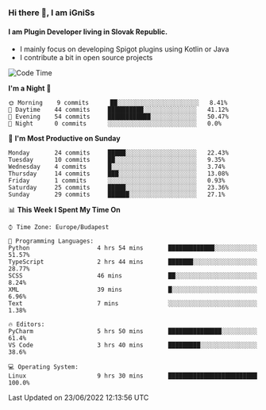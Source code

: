 ### Hi there 👋, I am iGniSs

#### I am Plugin Developer living in Slovak Republic.
- I mainly focus on developing Spigot plugins using Kotlin or Java
- I contribute a bit in open source projects

<!--START_SECTION:waka-->
![Code Time](http://img.shields.io/badge/Code%20Time-792%20hrs%2050%20mins-blue)

**I'm a Night 🦉** 

```text
🌞 Morning    9 commits      ██░░░░░░░░░░░░░░░░░░░░░░░   8.41% 
🌆 Daytime    44 commits     ██████████░░░░░░░░░░░░░░░   41.12% 
🌃 Evening    54 commits     ████████████░░░░░░░░░░░░░   50.47% 
🌙 Night      0 commits      ░░░░░░░░░░░░░░░░░░░░░░░░░   0.0%

```
📅 **I'm Most Productive on Sunday** 

```text
Monday       24 commits     █████░░░░░░░░░░░░░░░░░░░░   22.43% 
Tuesday      10 commits     ██░░░░░░░░░░░░░░░░░░░░░░░   9.35% 
Wednesday    4 commits      █░░░░░░░░░░░░░░░░░░░░░░░░   3.74% 
Thursday     14 commits     ███░░░░░░░░░░░░░░░░░░░░░░   13.08% 
Friday       1 commits      ░░░░░░░░░░░░░░░░░░░░░░░░░   0.93% 
Saturday     25 commits     █████░░░░░░░░░░░░░░░░░░░░   23.36% 
Sunday       29 commits     ██████░░░░░░░░░░░░░░░░░░░   27.1%

```


📊 **This Week I Spent My Time On** 

```text
⌚︎ Time Zone: Europe/Budapest

💬 Programming Languages: 
Python                   4 hrs 54 mins       █████████████░░░░░░░░░░░░   51.57% 
TypeScript               2 hrs 44 mins       ███████░░░░░░░░░░░░░░░░░░   28.77% 
SCSS                     46 mins             ██░░░░░░░░░░░░░░░░░░░░░░░   8.24% 
XML                      39 mins             █░░░░░░░░░░░░░░░░░░░░░░░░   6.96% 
Text                     7 mins              ░░░░░░░░░░░░░░░░░░░░░░░░░   1.38%

🔥 Editors: 
PyCharm                  5 hrs 50 mins       ███████████████░░░░░░░░░░   61.4% 
VS Code                  3 hrs 40 mins       █████████░░░░░░░░░░░░░░░░   38.6%

💻 Operating System: 
Linux                    9 hrs 30 mins       █████████████████████████   100.0%

```


 Last Updated on 23/06/2022 12:13:56 UTC
<!--END_SECTION:waka-->